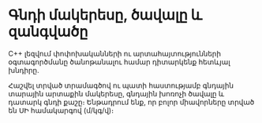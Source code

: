 # Գնդի մակերեսը, ծավալը և զանգվածը

C++ լեզվում փոփոխականների ու արտահայտությունների օգտագործմանը ծանոթանալու համար դիտարկենք հետևյալ խնդիրը.

Հաշվել տրված տրամագծով ու պատի հաստությամբ գնդային տարային արտաքին մակերեսը, գնդային խոռոչի ծավալը և դատարկ գնդի քաշը։ Ենթադրում ենք, որ բոլոր միավորները տրված են ՍԻ համակարգով (մ/կգ/վ)։
